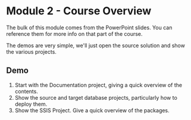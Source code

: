﻿# Module 2 - Course Overview

The bulk of this module comes from the PowerPoint slides. You can reference them for more info on that part of the course.

The demos are very simple, we'll just open the source solution and show the various projects.

## Demo

1. Start with the Documentation project, giving a quick overview of the contents.
2. Show the source and target database projects, particularly how to deploy them.
3. Show the SSIS Project. Give a quick overview of the packages.